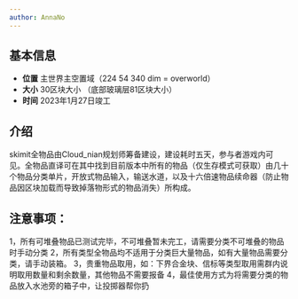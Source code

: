 ```yaml
---
author: AnnaNo
---
```



## 基本信息

* **位置** 主世界主空置域（224   54   340   dim = overworld）
* **大小** 30区块大小  （底部玻璃层81区块大小）
* **时间** 2023年1月27日竣工

## 介绍 
skimit全物品由Cloud_nian规划师筹备建设，建设耗时五天，参与者游戏内可见。全物品直译可在其中找到目前版本中所有的物品（仅生存模式可获取）由几十个物品分类单片，开放式物品输入，输送水道，以及十六倍速物品续命器（防止物品因区块加载而导致掉落物形式的物品消失）所构成。

## 注意事项：
1，所有可堆叠物品已测试完毕，不可堆叠暂未完工，请需要分类不可堆叠的物品时手动分类
2，所有类型全物品均不适用于分类巨大量物品，如有大量物品需要分类，请手动装箱。
3，贵重物品取用，如：下界合金块、信标等类型取用需群内说明取用数量和剩余数量，其他物品不需要报备
4，最佳使用方式为将需要分类的物品放入水池旁的箱子中，让投掷器帮你扔
